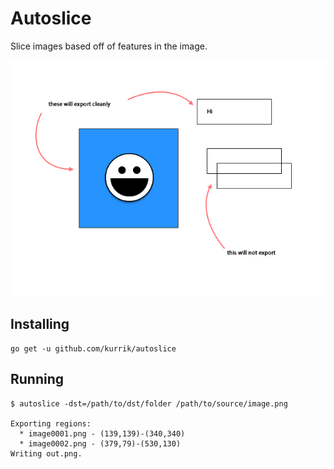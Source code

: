 Autoslice
=========

Slice images based off of features in the image.

![test source image](https://github.com/kurrik/autoslice/raw/master/test/test01.fw.png?raw=true)

Installing
----------

    go get -u github.com/kurrik/autoslice

Running
-------

    $ autoslice -dst=/path/to/dst/folder /path/to/source/image.png

    Exporting regions:
      * image0001.png - (139,139)-(340,340)
      * image0002.png - (379,79)-(530,130)
    Writing out.png.


